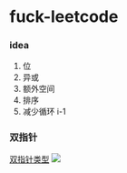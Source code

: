 # fuck-leetcode

### idea
1. 位
2. 异或
3. 额外空间
4. 排序
5. 减少循环 i-1

### 双指针
[双指针类型](https://www.cnblogs.com/bonelee/p/11789330.html)
![](2020-06-30-21-08-32.png)